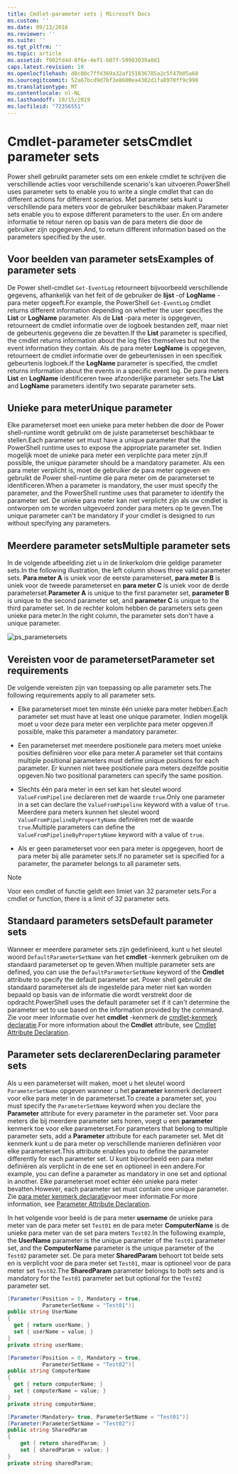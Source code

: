 ```yaml
---
title: Cmdlet-parameter sets | Microsoft Docs
ms.custom: ''
ms.date: 09/13/2016
ms.reviewer: ''
ms.suite: ''
ms.tgt_pltfrm: ''
ms.topic: article
ms.assetid: f902fd4d-8f6e-4ef1-b07f-59983039a0d1
caps.latest.revision: 10
ms.openlocfilehash: d8c00c7ffd369a32af151836785a2c5f47b05a68
ms.sourcegitcommit: 52a67bcd9d7bf3e8600ea4302d1fa8970ff9c998
ms.translationtype: MT
ms.contentlocale: nl-NL
ms.lasthandoff: 10/15/2019
ms.locfileid: "72356551"
---
```

# <a name="cmdlet-parameter-sets"></a><span data-ttu-id="814c2-102">Cmdlet-parameter sets</span><span class="sxs-lookup"><span data-stu-id="814c2-102">Cmdlet parameter sets</span></span>

<span data-ttu-id="814c2-103">Power shell gebruikt parameter sets om een enkele cmdlet te schrijven die verschillende acties voor verschillende scenario's kan uitvoeren.</span><span class="sxs-lookup"><span data-stu-id="814c2-103">PowerShell uses parameter sets to enable you to write a single cmdlet that can do different actions for different scenarios.</span></span> <span data-ttu-id="814c2-104">Met parameter sets kunt u verschillende para meters voor de gebruiker beschikbaar maken.</span><span class="sxs-lookup"><span data-stu-id="814c2-104">Parameter sets enable you to expose different parameters to the user.</span></span> <span data-ttu-id="814c2-105">En om andere informatie te retour neren op basis van de para meters die door de gebruiker zijn opgegeven.</span><span class="sxs-lookup"><span data-stu-id="814c2-105">And, to return different information based on the parameters specified by the user.</span></span>

## <a name="examples-of-parameter-sets"></a><span data-ttu-id="814c2-106">Voor beelden van parameter sets</span><span class="sxs-lookup"><span data-stu-id="814c2-106">Examples of parameter sets</span></span>

<span data-ttu-id="814c2-107">De Power shell-cmdlet `Get-EventLog` retourneert bijvoorbeeld verschillende gegevens, afhankelijk van het feit of de gebruiker de **lijst** -of **LogName** -para meter opgeeft.</span><span class="sxs-lookup"><span data-stu-id="814c2-107">For example, the PowerShell `Get-EventLog` cmdlet returns different information depending on whether the user specifies the **List** or **LogName** parameter.</span></span> <span data-ttu-id="814c2-108">Als de **List** -para meter is opgegeven, retourneert de cmdlet informatie over de logboek bestanden zelf, maar niet de gebeurtenis gegevens die ze bevatten.</span><span class="sxs-lookup"><span data-stu-id="814c2-108">If the **List** parameter is specified, the cmdlet returns information about the log files themselves but not the event information they contain.</span></span> <span data-ttu-id="814c2-109">Als de para meter **LogName** is opgegeven, retourneert de cmdlet informatie over de gebeurtenissen in een specifiek gebeurtenis logboek.</span><span class="sxs-lookup"><span data-stu-id="814c2-109">If the **LogName** parameter is specified, the cmdlet returns information about the events in a specific event log.</span></span> <span data-ttu-id="814c2-110">De para meters **List** en **LogName** identificeren twee afzonderlijke parameter sets.</span><span class="sxs-lookup"><span data-stu-id="814c2-110">The **List** and **LogName** parameters identify two separate parameter sets.</span></span>

## <a name="unique-parameter"></a><span data-ttu-id="814c2-111">Unieke para meter</span><span class="sxs-lookup"><span data-stu-id="814c2-111">Unique parameter</span></span>

<span data-ttu-id="814c2-112">Elke parameterset moet een unieke para meter hebben die door de Power shell-runtime wordt gebruikt om de juiste parameterset beschikbaar te stellen.</span><span class="sxs-lookup"><span data-stu-id="814c2-112">Each parameter set must have a unique parameter that the PowerShell runtime uses to expose the appropriate parameter set.</span></span> <span data-ttu-id="814c2-113">Indien mogelijk moet de unieke para meter een verplichte para meter zijn.</span><span class="sxs-lookup"><span data-stu-id="814c2-113">If possible, the unique parameter should be a mandatory parameter.</span></span> <span data-ttu-id="814c2-114">Als een para meter verplicht is, moet de gebruiker de para meter opgeven en gebruikt de Power shell-runtime die para meter om de parameterset te identificeren.</span><span class="sxs-lookup"><span data-stu-id="814c2-114">When a parameter is mandatory, the user must specify the parameter, and the PowerShell runtime uses that parameter to identify the parameter set.</span></span> <span data-ttu-id="814c2-115">De unieke para meter kan niet verplicht zijn als uw cmdlet is ontworpen om te worden uitgevoerd zonder para meters op te geven.</span><span class="sxs-lookup"><span data-stu-id="814c2-115">The unique parameter can't be mandatory if your cmdlet is designed to run without specifying any parameters.</span></span>

## <a name="multiple-parameter-sets"></a><span data-ttu-id="814c2-116">Meerdere parameter sets</span><span class="sxs-lookup"><span data-stu-id="814c2-116">Multiple parameter sets</span></span>

<span data-ttu-id="814c2-117">In de volgende afbeelding ziet u in de linkerkolom drie geldige parameter sets.</span><span class="sxs-lookup"><span data-stu-id="814c2-117">In the following illustration, the left column shows three valid parameter sets.</span></span> <span data-ttu-id="814c2-118">**Para meter A** is uniek voor de eerste parameterset, **para meter B** is uniek voor de tweede parameterset en **para meter C** is uniek voor de derde parameterset.</span><span class="sxs-lookup"><span data-stu-id="814c2-118">**Parameter A** is unique to the first parameter set, **parameter B** is unique to the second parameter set, and **parameter C** is unique to the third parameter set.</span></span> <span data-ttu-id="814c2-119">In de rechter kolom hebben de parameters sets geen unieke para meter.</span><span class="sxs-lookup"><span data-stu-id="814c2-119">In the right column, the parameter sets don't have a unique parameter.</span></span>

![ps_parametersets](../media/ps-parametersets.gif)

## <a name="parameter-set-requirements"></a><span data-ttu-id="814c2-121">Vereisten voor de parameterset</span><span class="sxs-lookup"><span data-stu-id="814c2-121">Parameter set requirements</span></span>

<span data-ttu-id="814c2-122">De volgende vereisten zijn van toepassing op alle parameter sets.</span><span class="sxs-lookup"><span data-stu-id="814c2-122">The following requirements apply to all parameter sets.</span></span>

- <span data-ttu-id="814c2-123">Elke parameterset moet ten minste één unieke para meter hebben.</span><span class="sxs-lookup"><span data-stu-id="814c2-123">Each parameter set must have at least one unique parameter.</span></span> <span data-ttu-id="814c2-124">Indien mogelijk moet u voor deze para meter een verplichte para meter opgeven.</span><span class="sxs-lookup"><span data-stu-id="814c2-124">If possible, make this parameter a mandatory parameter.</span></span>

- <span data-ttu-id="814c2-125">Een parameterset met meerdere positionele para meters moet unieke posities definiëren voor elke para meter.</span><span class="sxs-lookup"><span data-stu-id="814c2-125">A parameter set that contains multiple positional parameters must define unique positions for each parameter.</span></span> <span data-ttu-id="814c2-126">Er kunnen niet twee positionele para meters dezelfde positie opgeven.</span><span class="sxs-lookup"><span data-stu-id="814c2-126">No two positional parameters can specify the same position.</span></span>

- <span data-ttu-id="814c2-127">Slechts één para meter in een set kan het sleutel woord `ValueFromPipeline` declareren met de waarde `true`.</span><span class="sxs-lookup"><span data-stu-id="814c2-127">Only one parameter in a set can declare the `ValueFromPipeline` keyword with a value of `true`.</span></span>
  <span data-ttu-id="814c2-128">Meerdere para meters kunnen het sleutel woord `ValueFromPipelineByPropertyName` definiëren met de waarde `true`.</span><span class="sxs-lookup"><span data-stu-id="814c2-128">Multiple parameters can define the `ValueFromPipelineByPropertyName` keyword with a value of `true`.</span></span>

- <span data-ttu-id="814c2-129">Als er geen parameterset voor een para meter is opgegeven, hoort de para meter bij alle parameter sets.</span><span class="sxs-lookup"><span data-stu-id="814c2-129">If no parameter set is specified for a parameter, the parameter belongs to all parameter sets.</span></span>

> [!NOTE]
> <span data-ttu-id="814c2-130">Voor een cmdlet of functie geldt een limiet van 32 parameter sets.</span><span class="sxs-lookup"><span data-stu-id="814c2-130">For a cmdlet or function, there is a limit of 32 parameter sets.</span></span>

## <a name="default-parameter-sets"></a><span data-ttu-id="814c2-131">Standaard parameters sets</span><span class="sxs-lookup"><span data-stu-id="814c2-131">Default parameter sets</span></span>

<span data-ttu-id="814c2-132">Wanneer er meerdere parameter sets zijn gedefinieerd, kunt u het sleutel woord `DefaultParameterSetName` van het **cmdlet** -kenmerk gebruiken om de standaard parameterset op te geven.</span><span class="sxs-lookup"><span data-stu-id="814c2-132">When multiple parameter sets are defined, you can use the `DefaultParameterSetName` keyword of the **Cmdlet** attribute to specify the default parameter set.</span></span> <span data-ttu-id="814c2-133">Power shell gebruikt de standaard parameterset als de ingestelde para meter niet kan worden bepaald op basis van de informatie die wordt verstrekt door de opdracht.</span><span class="sxs-lookup"><span data-stu-id="814c2-133">PowerShell uses the default parameter set if it can't determine the parameter set to use based on the information provided by the command.</span></span> <span data-ttu-id="814c2-134">Zie voor meer informatie over het **cmdlet** -kenmerk de [cmdlet-kenmerk declaratie](./cmdlet-attribute-declaration.md).</span><span class="sxs-lookup"><span data-stu-id="814c2-134">For more information about the **Cmdlet** attribute, see [Cmdlet Attribute Declaration](./cmdlet-attribute-declaration.md).</span></span>

## <a name="declaring-parameter-sets"></a><span data-ttu-id="814c2-135">Parameter sets declareren</span><span class="sxs-lookup"><span data-stu-id="814c2-135">Declaring parameter sets</span></span>

<span data-ttu-id="814c2-136">Als u een parameterset wilt maken, moet u het sleutel woord `ParameterSetName` opgeven wanneer u het **parameter** kenmerk declareert voor elke para meter in de parameterset.</span><span class="sxs-lookup"><span data-stu-id="814c2-136">To create a parameter set, you must specify the `ParameterSetName` keyword when you declare the **Parameter** attribute for every parameter in the parameter set.</span></span> <span data-ttu-id="814c2-137">Voor para meters die bij meerdere parameter sets horen, voegt u een **parameter** kenmerk toe voor elke parameterset.</span><span class="sxs-lookup"><span data-stu-id="814c2-137">For parameters that belong to multiple parameter sets, add a **Parameter** attribute for each parameter set.</span></span> <span data-ttu-id="814c2-138">Met dit kenmerk kunt u de para meter op verschillende manieren definiëren voor elke parameterset.</span><span class="sxs-lookup"><span data-stu-id="814c2-138">This attribute enables you to define the parameter differently for each parameter set.</span></span> <span data-ttu-id="814c2-139">U kunt bijvoorbeeld een para meter definiëren als verplicht in de ene set en optioneel in een andere.</span><span class="sxs-lookup"><span data-stu-id="814c2-139">For example, you can define a parameter as mandatory in one set and optional in another.</span></span> <span data-ttu-id="814c2-140">Elke parameterset moet echter één unieke para meter bevatten.</span><span class="sxs-lookup"><span data-stu-id="814c2-140">However, each parameter set must contain one unique parameter.</span></span> <span data-ttu-id="814c2-141">Zie [para meter kenmerk declaratie](parameter-attribute-declaration.md)voor meer informatie.</span><span class="sxs-lookup"><span data-stu-id="814c2-141">For more information, see [Parameter Attribute Declaration](parameter-attribute-declaration.md).</span></span>

<span data-ttu-id="814c2-142">In het volgende voor beeld is de para meter **username** de unieke para meter van de para meter set `Test01` en de para meter **ComputerName** is de unieke para meter van de set para meters `Test02`.</span><span class="sxs-lookup"><span data-stu-id="814c2-142">In the following example, the **UserName** parameter is the unique parameter of the `Test01` parameter set, and the **ComputerName** parameter is the unique parameter of the `Test02` parameter set.</span></span> <span data-ttu-id="814c2-143">De para meter **SharedParam** behoort tot beide sets en is verplicht voor de para meter set `Test01`, maar is optioneel voor de para meter set `Test02`.</span><span class="sxs-lookup"><span data-stu-id="814c2-143">The **SharedParam** parameter belongs to both sets and is mandatory for the `Test01` parameter set but optional for the `Test02` parameter set.</span></span>

```csharp
[Parameter(Position = 0, Mandatory = true,
           ParameterSetName = "Test01")]
public string UserName
{
  get { return userName; }
  set { userName = value; }
}
private string userName;

[Parameter(Position = 0, Mandatory = true,
           ParameterSetName = "Test02")]
public string ComputerName
{
  get { return computerName; }
  set { computerName = value; }
}
private string computerName;

[Parameter(Mandatory= true, ParameterSetName = "Test01")]
[Parameter(ParameterSetName = "Test02")]
public string SharedParam
{
    get { return sharedParam; }
    set { sharedParam = value; }
}
private string sharedParam;
```
